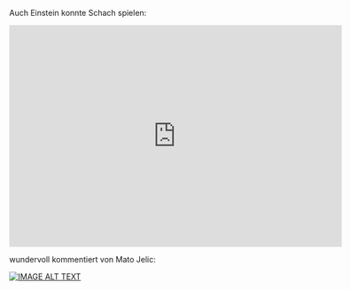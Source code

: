 Auch Einstein konnte Schach spielen:

<iframe src="https://lichess.org/study/embed/0aWFUzSU/WWLAeQ4A" style="border: 0" width="600" height="400" frameborder="2" scrolling="no"></iframe>

wundervoll kommentiert von Mato Jelic:

[![IMAGE ALT TEXT](https://img.youtube.com/vi/1XM9gHWAvX0/0.jpg)](https://www.youtube.com/watch?v=1XM9gHWAvX0 "Einstein-Oppenheimer 1933")

